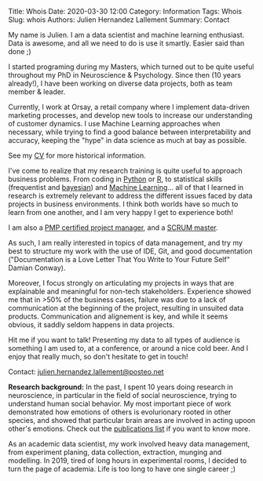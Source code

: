 Title: Whois
Date: 2020-03-30 12:00
Category: Information
Tags: Whois
Slug: whois
Authors: Julien Hernandez Lallement
Summary: Contact

My name is Julien. I am a data scientist and machine learning enthusiast. Data is awesome, and all we need to do is 
use it smartly. Easier said than done ;)
 
 I started programing during my Masters, which turned out to be quite useful throughout my PhD in Neuroscience & Psychology.
Since then (10 years already!), I have been working on diverse data projects, both as team member & leader.  

Currently, I work at Orsay, a retail company where I implement data-driven marketing processes, and develop new tools to 
increase our understanding of customer dynamics. I use Machine Learning approaches when necessary, while trying to find 
a good balance between interpretability and accuracy, keeping the "hype" in data science as much at bay as possible.

See my [CV](https://drive.google.com/file/d/19IeqTXfXb7emQ8OtWoj6Rbh7GM0vm8Pp/view?usp=sharing) for more historical information.

I've come to realize that my research training is quite useful to approach business problems. From coding in 
[Python](https://drive.google.com/file/d/1ncaKdl5IqaaYDdXAOPmLrDQtG2Oc0Dzv/view) or 
[R](https://drive.google.com/file/d/1htJ_b9EK5yEX7A4oo1mDcN39TbRMi3eh/view), to statistical skills (frequentist and 
[bayesian](https://drive.google.com/file/d/1Vj2zmOsy0d_Kc1S42uG5QQiSadAMcnGv/view)) and 
[Machine Learning](https://drive.google.com/file/d/1ncaKdl5IqaaYDdXAOPmLrDQtG2Oc0Dzv/view)... all of that
I learned in research is extremely relevant to address the different issues faced by data projects in business environments.
I think both worlds have so much to learn from one another, and I am very happy I get to experience both!
 
I am also a [PMP certified project manager](https://drive.google.com/file/d/1PccDSxAxox2iBPsgLbSJ9anvDTnfxfuG/view), 
and a [SCRUM master](https://drive.google.com/file/d/1gcRO2vAOpnM-bWklBMoA0Xa60JTGXkKb/view). 

As such, I am really interested in topics of data management, and try my best to structure my work with the use of IDE, Git, 
and good documentation ("Documentation is a Love Letter That You Write to Your Future Self" Damian Conway). 

Moreover, I focus strongly on articulating my projects in ways that are 
explainable and meaningful for non-tech stakeholders. Experience showed me that in >50% of the business cases, failure
was due to a lack of communication at the beginning of the project, resulting in unsuited data products. Communication
and alignement is key, and while it seems obvious, it saddly seldom happens in data projects.
 

Hit me if you want to talk! Presenting my data to all types of audience is something I am used to, at a conference, 
or around a nice cold beer. And I enjoy that really much, so don't hesitate to get in touch!

Contact: julien.hernandez.lallement@posteo.net



<b>Research background:</b>
In the past, I spent 10 years doing research in neuroscience, in particular in the field of social neuroscience, 
trying to understand human social behavior. My most important piece of work demonstrated how emotions of others 
is evolurionary rooted in other species, and showed that particular brain areas are involved in acting upoon
other's emotions. Check out the [publications list](https://juls-dotcom.github.io/pages/publications.html) if you want to know more.

As an academic data scientist, my work involved heavy data management, from experiment planing, data collection, 
extraction, munging and modelling. 
In 2019, tired of long hours in experimental rooms, I decided to turn the page of academia. Life is too long to have one
single career ;)



